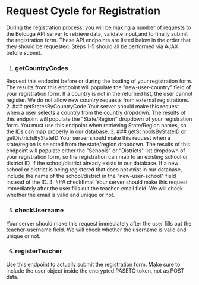 # Request Cycle for Registration

During the registration process, you will be making a number of requests to the Belouga API server to retrieve data, validate input,and to finally submit the registration form. These API endpoints are listed below in the order that they should be requested. Steps 1-5 should all be performed via AJAX before submit.

1. ### getCountryCodes
Request this endpoint before or during the loading of your registration form. The results from this endpoint will populate the "new-user-country" field of your registration form. If a country is not in the returned list, the user cannot register. We do not allow new country requests from external registrations.
2. ### getStatesByCountryCode
Your server should make this request when a user selects a country from the country dropdown. The results of this endpoint will populate the "State/Region" dropdown of your registration form. You must use this endpoint when retrieving State/Region names, so the IDs can map properly in our database.
3. ### getSchoolsByStateID or getDistrictsByStateID
Your server should make this request when a state/region is selected from the state/region dropdown. The results of this endpoint will populate either the "Schools" or "Districts" list dropdown of your registration form, so the registration can map to an existing school or district ID, if the school/district already exists in our database. If a new school or district is being registered that does not exist in our database, include the name of the school/district in the "new-user-school" field instead of the ID.
4. ### checkEmail
Your server should make this request immediately after the user fills out the teacher-email field. We will check whether the email is valid and unique or not.

5. ### checkUsername 
Your server should make this request immediately after the user fills out the teacher-username field. We will check whether the username is valid and unique or not.

6. ### registerTeacher
Use this endpoint to actually submit the registration form. Make sure to include the user object inside the encrypted PASETO token, not as POST data.